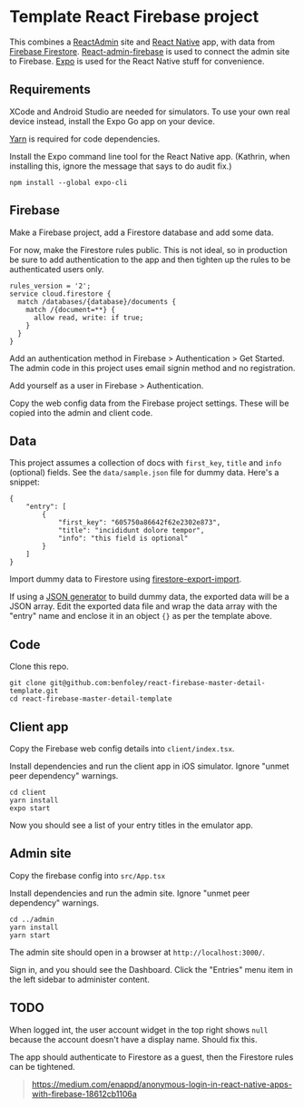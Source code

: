 # Template React Firebase project

This combines a [ReactAdmin](https://marmelab.com/react-admin/) site and [React Native](https://reactnative.dev/) app, with data from [Firebase Firestore](https://firebase.google.com/docs/firestore). [React-admin-firebase](https://github.com/benwinding/react-admin-firebase) is used to connect the admin site to Firebase. [Expo](https://expo.io/) is used for the React Native stuff for convenience.


## Requirements

XCode and Android Studio are needed for simulators. To use your own real device instead, install the Expo Go app on your device.

[Yarn](https://yarnpkg.com/) is required for code dependencies. 

Install the Expo command line tool for the React Native app. 
(Kathrin, when installing this, ignore the message that says to do audit fix.)
```
npm install --global expo-cli
```


## Firebase

Make a Firebase project, add a Firestore database and add some data. 

For now, make the Firestore rules public. This is not ideal, so in production be sure to add authentication to the app and then tighten up the rules to be authenticated users only. 
```
rules_version = '2';
service cloud.firestore {
  match /databases/{database}/documents {
    match /{document=**} {
      allow read, write: if true;
    }
  }
}
```

Add an authentication method in Firebase > Authentication > Get Started. The admin code in this project uses email signin method and no registration. 

Add yourself as a user in Firebase > Authentication.

Copy the web config data from the Firebase project settings. These will be copied into the admin and client code.


## Data 

This project assumes a collection of docs with `first_key`, `title` and `info` (optional) fields. See the `data/sample.json` file for dummy data. Here's a snippet:

```
{
    "entry": [
        {
            "first_key": "605750a86642f62e2302e873",
            "title": "incididunt dolore tempor",
            "info": "this field is optional"
        }
    ]
}
```

Import dummy data to Firestore using [firestore-export-import](https://www.npmjs.com/package/firestore-export-import). 

If using a [JSON generator](https://next.json-generator.com/EyTd3VxV9) to build dummy data, the exported data will be a JSON array. Edit the exported data file and wrap the data array with the "entry" name and enclose it in an object `{}` as per the template above.


## Code

Clone this repo.
```
git clone git@github.com:benfoley/react-firebase-master-detail-template.git
cd react-firebase-master-detail-template
```


## Client app

Copy the Firebase web config details into `client/index.tsx`.

Install dependencies and run the client app in iOS simulator. Ignore "unmet peer dependency" warnings.
```
cd client
yarn install
expo start
```

Now you should see a list of your entry titles in the emulator app.


## Admin site

Copy the firebase config into `src/App.tsx`

Install dependencies and run the admin site. Ignore "unmet peer dependency" warnings.
```
cd ../admin
yarn install
yarn start
```
The admin site should open in a browser at `http://localhost:3000/`.

Sign in, and you should see the Dashboard. Click the "Entries" menu item in the left sidebar to administer content.


## TODO

When logged int, the user account widget in the top right shows `null` because the account doesn't have a display name. Should fix this.

The app should authenticate to Firestore as a guest, then the Firestore rules can be tightened.
> https://medium.com/enappd/anonymous-login-in-react-native-apps-with-firebase-18612cb1106a
